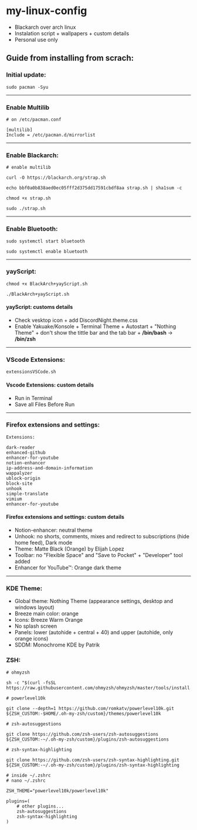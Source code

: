 # my-linux-config

- Blackarch over arch linux
- Instalation script + wallpapers + custom details
- Personal use only

## Guide from installing from scrach:

### Initial update:

```
sudo pacman -Syu
```

---

### Enable Multilib

```
# on /etc/pacman.conf

[multilib]
Include = /etc/pacman.d/mirrorlist
```

--- 

### Enable Blackarch:
```
# enable multilib

curl -O https://blackarch.org/strap.sh

echo bbf0a0b838aed0ec05fff2d375dd17591cbdf8aa strap.sh | sha1sum -c

chmod +x strap.sh

sudo ./strap.sh

```
---

### Enable Bluetooth:
```
sudo systemctl start bluetooth

sudo systemctl enable bluetooth
```

---

### yayScript:
```
chmod +x BlackArch+yayScript.sh

./BlackArch+yayScript.sh
```
#### yayScript: customs details
- Check vesktop icon + add DiscordNight.theme.css
- Enable Yakuake/Konsole + Terminal Theme + Autostart + "Nothing Theme" + don't show the tittle bar and the tab bar + **/bin/bash** -> **/bin/zsh**


---

### VScode Extensions:
```
extensionsVSCode.sh
```
#### Vscode Extensions: custom details
- Run in Terminal
- Save all Files Before Run

---

### Firefox extensions and settings:
```
Extensions: 

dark-reader
enhanced-github
enhancer-for-youtube
notion-enhancer
ip-address-and-domain-information
wappalyzer
ublock-origin
block-site
unhook
simple-translate
vimium
enhancer-for-youtube

```

#### Firefox extensions and settings: custom details
- Notion-enhancer: neutral theme
- Unhook: no shorts, comments, mixes and redirect to subscriptions (hide home feed), Dark mode
- Theme: Matte Black (Orange) by Elijah Lopez
- Toolbar: no "Flexible Space" and "Save to Pocket" + "Developer" tool added
- Enhancer for YouTube™: Orange dark theme


---

### KDE Theme:
- Global theme: Nothing Theme (appearance settings, desktop and windows layout)
- Breeze main color: orange
- Icons: Breeze Warm Orange
- No splash screen
- Panels: lower (autohide + central + 40) and upper (autohide, only orange icons)
- SDDM: Monochrome KDE by Patrik

### ZSH:
```
# ohmyzsh

sh -c "$(curl -fsSL https://raw.githubusercontent.com/ohmyzsh/ohmyzsh/master/tools/install.sh)"
```
```
# powerlevel10k

git clone --depth=1 https://github.com/romkatv/powerlevel10k.git ${ZSH_CUSTOM:-$HOME/.oh-my-zsh/custom}/themes/powerlevel10k
```

```
# zsh-autosuggestions

git clone https://github.com/zsh-users/zsh-autosuggestions ${ZSH_CUSTOM:-~/.oh-my-zsh/custom}/plugins/zsh-autosuggestions

```

```
# zsh-syntax-highlighting

git clone https://github.com/zsh-users/zsh-syntax-highlighting.git ${ZSH_CUSTOM:-~/.oh-my-zsh/custom}/plugins/zsh-syntax-highlighting

```

```
# inside ~/.zshrc
# nano ~/.zshrc

ZSH_THEME="powerlevel10k/powerlevel10k"

plugins=( 
    # other plugins...
    zsh-autosuggestions
    zsh-syntax-highlighting
)
```

